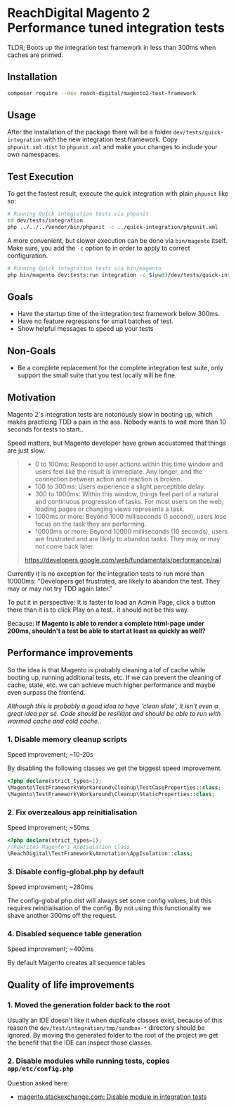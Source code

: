 # ReachDigital Magento 2 Performance tuned integration tests

TLDR; Boots up the integration test framework in less than 300ms when caches are primed.

## Installation

``` bash
composer require --dev reach-digital/magento2-test-framework
```

## Usage

After the installation of the package there will be a folder `dev/tests/quick-integration` with the new integration test
framework. Copy `phpunit.xml.dist` to `phpunit.xml` and make your changes to include your own namespaces.

## Test Execution

To get the fastest result, execute the quick integration with plain `phpunit` like so:

``` bash
# Running Quick integration tests via phpunit
cd dev/tests/integration
php ../../../vendor/bin/phpunit -c ../quick-integration/phpunit.xml
```

A more convenient, but slower execution can be done via `bin/magento` itself. Make sure, you add the `-c` option to in
order to apply to correct configuration.

``` bash
# Running Quick integration tests via bin/magento
php bin/magento dev:tests:run integration -c $(pwd)/dev/tests/quick-integration/phpunit.xml
```

## Goals

- Have the startup time of the integration test framework below 300ms.
- Have no feature regressions for small batches of test.
- Show helpful messages to speed up your tests

## Non-Goals

- Be a complete replacement for the complete integration test suite, only support the small suite that you test locally
  will be fine.

## Motivation

Magento 2's integration tests are notoriously slow in booting up, which makes practicing TDD a pain in the ass. Nobody
wants to wait more than 10 seconds for tests to start..

Speed matters, but Magento developer have grown accustomed that things are just slow.

> - 0 to 100ms:	Respond to user actions within this time window and users feel like the result is immediate. Any longer,
>   and the connection between action and reaction is broken.
> - 100 to 300ms: Users experience a slight perceptible delay.
> - 300 to 1000ms: Within this window, things feel part of a natural and continuous progression of tasks. For most users
>   on the web, loading pages or changing views represents a task.
> - 1000ms or more: Beyond 1000 milliseconds (1 second), users lose focus on the task they are performing.
> - 10000ms or more: Beyond 10000 milliseconds (10 seconds), users are frustrated and are likely to abandon tasks. They
>   may or may not come back later.
>
> https://developers.google.com/web/fundamentals/performance/rail

Currently it is no exception for the integration tests to run more than 10000ms: "Developers get frustrated, are likely
to abandon the test. They may or may not try TDD again later."

To put it in perspective: It is faster to load an Admin Page, click a button there than it is to click Play on a test..
it should not be this way.

Because: **If Magento is able to render a complete html-page under 200ms, shouldn't a test be able to start at least as
quickly as well?**

## Performance improvements

So the idea is that Magento is probably cleaning a lof of cache while booting up, running additional tests, etc. If we
can prevent the cleaning of cache, state, etc. we can achieve much higher performance and maybe even surpass the
frontend.

_Although this is probably a good idea to have 'clean slate', it isn't even a great idea per sé. Code should be
resiliant and should be able to run with warmed cache and cold cache.._

### 1. Disable memory cleanup scripts

Speed improvement; ~10-20s

By disabling the following classes we get the biggest speed improvement.

``` php
<?php declare(strict_types=1);
\Magento\TestFramework\Workaround\Cleanup\TestCaseProperties::class;
\Magento\TestFramework\Workaround\Cleanup\StaticProperties::class;
```

### 2. Fix overzealous app reinitialisation

Speed improvement; ~50ms

``` php
<?php declare(strict_types=1);
//Rewrites Magento's AppIsolation class
\ReachDigital\TestFramework\Annotation\AppIsolation::class;
```

### 3. Disable config-global.php by default

Speed improvement; ~280ms

The config-global.php.dist will always set some config values, but this requires reinitialisation of the config. By not
using this functionality we shave another 300ms off the request.

### 4. Disabled sequence table generation

Speed improvement; ~400ms

By default Magento creates all sequence tables

## Quality of life improvements

### 1. Moved the generation folder back to the root

Usually an IDE doesn't like it when duplicate classes exist, because of this reason the
`dev/test/integration/tmp/sandbox-*` directory should be ignored. By moving the generated folder to the root of the
project we get the benefit that the IDE can inspect those classes.

### 2. Disable modules while running tests, copies `app/etc/config.php`

Question asked here:

- [magento.stackexchange.com: Disable module in integration tests](https://magento.stackexchange.com/questions/221736/disable-module-in-integration-tests-how-is-the-sandbox-config-php-written)

